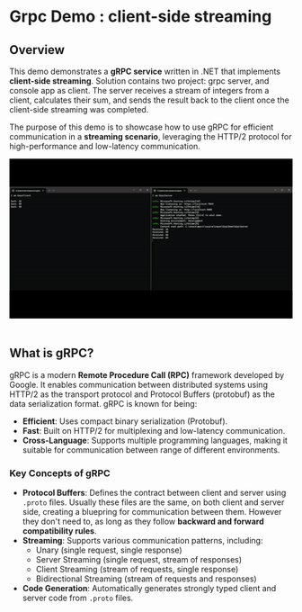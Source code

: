 # Grpc Demo : client-side streaming

## Overview

This demo demonstrates a **gRPC service** written in .NET that implements **client-side streaming**. Solution contains two project: grpc server, and console app as client. 
The server receives a stream of integers from a client, calculates their sum, and sends the result back to the client once the client-side streaming was completed.

The purpose of this demo is to showcase how to use gRPC for efficient communication in a **streaming scenario**, leveraging the HTTP/2 protocol for high-performance and low-latency communication.

![GrpcDemo.gif](GrpcDemo.gif)
<br><br>

## What is gRPC?

gRPC is a modern **Remote Procedure Call (RPC)** framework developed by Google. It enables communication between distributed systems using HTTP/2 as the transport protocol and Protocol Buffers (protobuf) as the data serialization format. gRPC is known for being:

- **Efficient**: Uses compact binary serialization (Protobuf).
- **Fast**: Built on HTTP/2 for multiplexing and low-latency communication.
- **Cross-Language**: Supports multiple programming languages, making it suitable for communication between range of different environments.

### Key Concepts of gRPC

- **Protocol Buffers**: Defines the contract between client and server using `.proto` files. Usually these files are the same, on both client and server side, creating a bluepring for communication between them. However they don't need to, as long as they follow **backward and forward compatibility rules**.
- **Streaming**: Supports various communication patterns, including:
    - Unary (single request, single response)
    - Server Streaming (single request, stream of responses)
    - Client Streaming (stream of requests, single response)
    - Bidirectional Streaming (stream of requests and responses)
- **Code Generation**: Automatically generates strongly typed client and server code from `.proto` files.
